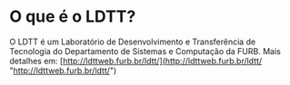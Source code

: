 # O que é o LDTT?

O LDTT é um Laboratório de Desenvolvimento e Transferência de Tecnologia do Departamento de Sistemas e Computação da FURB. Mais detalhes em: [http://ldttweb.furb.br/ldtt/](<http://ldttweb.furb.br/ldtt/> "http://ldttweb.furb.br/ldtt/")  